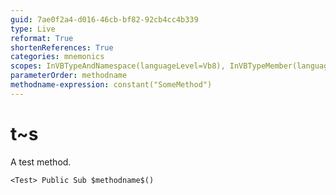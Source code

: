 ```yaml
---
guid: 7ae0f2a4-d016-46cb-bf82-92cb4cc4b339
type: Live
reformat: True
shortenReferences: True
categories: mnemonics
scopes: InVBTypeAndNamespace(languageLevel=Vb8), InVBTypeMember(languageLevel=Vb8)
parameterOrder: methodname
methodname-expression: constant("SomeMethod")
---
```


# t~s

A test method.

```
<Test> Public Sub $methodname$()
```
